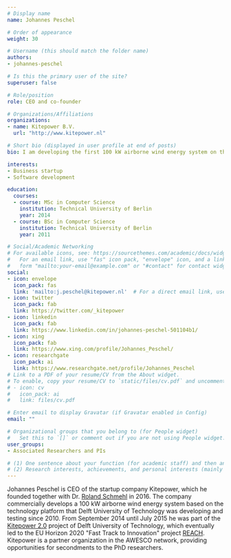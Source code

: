 ```yaml
---
# Display name
name: Johannes Peschel

# Order of appearance
weight: 30

# Username (this should match the folder name)
authors:
- johannes-peschel

# Is this the primary user of the site?
superuser: false

# Role/position
role: CEO and co-founder

# Organizations/Affiliations
organizations:
- name: Kitepower B.V.
  url: "http://www.kitepower.nl"

# Short bio (displayed in user profile at end of posts)
bio: I am developing the first 100 kW airborne wind energy system on the market.

interests:
- Business startup
- Software development

education:
  courses:
  - course: MSc in Computer Science
    institution: Technical University of Berlin
    year: 2014
  - course: BSc in Computer Science
    institution: Technical University of Berlin
    year: 2011

# Social/Academic Networking
# For available icons, see: https://sourcethemes.com/academic/docs/widgets/#icons
#   For an email link, use "fas" icon pack, "envelope" icon, and a link in the
#   form "mailto:your-email@example.com" or "#contact" for contact widget.
social:
- icon: envelope
  icon_pack: fas
  link: 'mailto:j.peschel@kitepower.nl'  # For a direct email link, use "mailto:test@example.org".
- icon: twitter
  icon_pack: fab
  link: https://twitter.com/_kitepower
- icon: linkedin
  icon_pack: fab
  link: https://www.linkedin.com/in/johannes-peschel-501104b1/
- icon: xing
  icon_pack: fab
  link: https://www.xing.com/profile/Johannes_Peschel/  
- icon: researchgate
  icon_pack: ai
  link: https://www.researchgate.net/profile/Johannes_Peschel
# Link to a PDF of your resume/CV from the About widget.
# To enable, copy your resume/CV to `static/files/cv.pdf` and uncomment the lines below.  
# - icon: cv
#   icon_pack: ai
#   link: files/cv.pdf

# Enter email to display Gravatar (if Gravatar enabled in Config)
email: ""

# Organizational groups that you belong to (for People widget)
#   Set this to `[]` or comment out if you are not using People widget.  
user_groups:
- Associated Researchers and PIs

# (1) One sentence about your function (for academic staff) and then another sentence about your role(s) within the training network
# (2) Research interests, achievements, and personal interests (mainly for researchers)
---
```


Johannes Peschel is CEO of the startup company Kitepower, which he founded together with Dr. [Roland Schmehl](/authors/roland-schmehl/) in 2016. The company commercially develops a 100 kW airborne wind energy system based on the technology platform that Delft University of Technology was developing and testing since 2010. From September 2014 until July 2015 he was part of the [Kitepower 2.0](http://www.kitepower.eu/newsevents/81-kite-power-20.html) project of Delft University of Technology, which eventually led to the EU Horizon 2020 "Fast Track to Innovation" project [REACH](https://cordis.europa.eu/project/rcn/199241/). Kitepower is a partner organization in the AWESCO network, providing opportunities for secondments to the PhD researchers.
